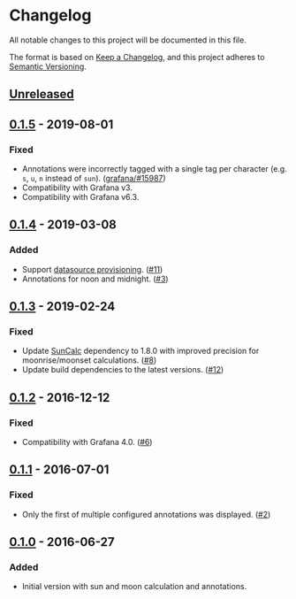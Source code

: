 # Changelog

All notable changes to this project will be documented in this file.

The format is based on [Keep a Changelog](https://keepachangelog.com/en/1.1.0/),
and this project adheres to [Semantic Versioning](https://semver.org/spec/v2.0.0.html).

## [Unreleased]

## [0.1.5] - 2019-08-01

### Fixed

- Annotations were incorrectly tagged with a single tag per character
  (e.g. `s`, `u`, `n` instead of `sun`). ([grafana/#15987](https://github.com/grafana/grafana/pull/15987))
- Compatibility with Grafana v3.
- Compatibility with Grafana v6.3.

## [0.1.4] - 2019-03-08

### Added

- Support [datasource provisioning](https://docs.grafana.org/administration/provisioning/#datasources).
  ([#11](https://github.com/fetzerch/grafana-sunandmoon-datasource/issues/11))
- Annotations for noon and midnight. ([#3](https://github.com/fetzerch/grafana-sunandmoon-datasource/issues/3))

## [0.1.3] - 2019-02-24

### Fixed

- Update [SunCalc](https://github.com/mourner/suncalc#changelog) dependency to
  1.8.0 with improved precision for moonrise/moonset calculations. ([#8](https://github.com/fetzerch/grafana-sunandmoon-datasource/issues/8))
- Update build dependencies to the latest versions. ([#12](https://github.com/fetzerch/grafana-sunandmoon-datasource/pull/12))

## [0.1.2] - 2016-12-12

### Fixed

- Compatibility with Grafana 4.0. ([#6](https://github.com/fetzerch/grafana-sunandmoon-datasource/issues/6))

## [0.1.1] - 2016-07-01

### Fixed

- Only the first of multiple configured annotations was displayed. ([#2](https://github.com/fetzerch/grafana-sunandmoon-datasource/pull/2))

## [0.1.0] - 2016-06-27

### Added

- Initial version with sun and moon calculation and annotations.

[Unreleased]: https://github.com/fetzerch/grafana-sunandmoon-datasource/compare/v0.1.5...HEAD
[0.1.5]: https://github.com/fetzerch/grafana-sunandmoon-datasource/compare/v0.1.4...v0.1.5
[0.1.4]: https://github.com/fetzerch/grafana-sunandmoon-datasource/compare/v0.1.3...v0.1.4
[0.1.3]: https://github.com/fetzerch/grafana-sunandmoon-datasource/compare/v0.1.2...v0.1.3
[0.1.2]: https://github.com/fetzerch/grafana-sunandmoon-datasource/compare/v0.1.1...v0.1.2
[0.1.1]: https://github.com/fetzerch/grafana-sunandmoon-datasource/compare/v0.1.0...v0.1.1
[0.1.0]: https://github.com/fetzerch/grafana-sunandmoon-datasource/commits/v0.1.0
